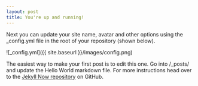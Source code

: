 ```yaml
---		
layout: post		
title: You're up and running!		
---		
```

		
Next you can update your site name, avatar and other options using the _config.yml file in the root of your repository (shown below).		
		
![_config.yml]({{ site.baseurl }}/images/config.png)		
		
The easiest way to make your first post is to edit this one. Go into /_posts/ and update the Hello World markdown file. For more instructions head over to the [Jekyll Now repository](https://github.com/barryclark/jekyll-now) on GitHub.
